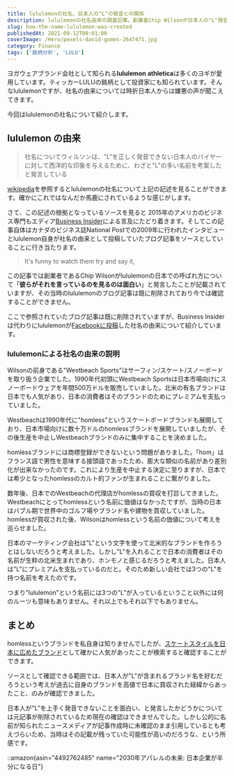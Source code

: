 ```yaml
---
title: lululemonの社名、日本人の"L"の発音との関係
description: lululemonの社名由来の調査記事。創業者Chip Wilsonが日本人の"L"発音と北米ブランドへの憧憬を背景に3つの"L"を含む社名を考案した経緯。過去のhomlessブランド売却経験から着想、日本市場戦略としてのブランドネーミング論。
slug: how-the-name-lululemon-was-created
publishedAt: 2021-09-12T00:01:00
coverImage: /Hero/pexels-david-gomes-2647471.jpg
category: Finance
tags: ['銘柄分析', 'LULU']
---
```


ヨガウェアブランド会社として知られる**lululemon athletica**は多くのヨギが愛用しています。ティッカーLULUの銘柄として投資家にも知られています。そんなlululemonですが、社名の由来については時折日本人からは嫌悪の声が聞こえてきます。

今回はlululemonの社名について紹介します。

## lululemon の由来

> 社名についてウィルソンは、"L"を正しく発音できない日本人のバイヤーに対して西洋的な印象を与えるために、わざと"L"の多い名前を考案したと発言している

[wikipedia](https://ja.wikipedia.org/wiki/%E3%83%AB%E3%83%AB%E3%83%AC%E3%83%A2%E3%83%B3%E3%83%BB%E3%82%A2%E3%82%B9%E3%83%AC%E3%83%86%E3%82%A3%E3%82%AB)を参照するとlululemonの社名について上記の記述を見ることができます。確かにこれではなんだか馬鹿にされているような感じがします。

さて、この記述の根拠となっているソースを見ると 2015年のアメリカのビジネス専門もエディア[Business Insider](https://www.businessinsider.com/history-of-lululemon-2015-9)による言及にたどり着きます。そしてこの記事自体はカナダのビジネス誌National Postでの2009年に行われたインタビューとlululemon自身が社名の由来として投稿していたブログ記事をソースとしていることに行き当たります。

> It's funny to watch them try and say it,

この記事では創業者であるChip Wilsonがlululemonの日本での呼ばれ方について「**彼らがそれを言っているのを見るのは面白い**」と発言したことが記載されていますが、その当時のlululemonのブログ記事は既に削除されており今では確認することができません。

ここで参照されていたブログ記事は既に削除されていますが、Business Insiderは代わりにlululemonが[Facebookに投稿](https://www.facebook.com/notes/10158217650462732/)した社名の由来について紹介しています。

### lululemonによる社名の由来の説明

Wilsonの前身である"Westbeach Sports"はサーフィン/スケート/スノーボードを取り扱う企業でした。1990年代初頭にWestbeach Sportsは日本市場向けにスノーボードウェアを年間500万ドルを販売していました。北米の有名ブランドは日本でも人気があり、日本の消費者はそのブランドのためにプレミアムを支払っていました。

Westbeachは1990年代に"homless"というスケートボードブランドも展開しており、日本市場向けに数十万ドルのhomlessブランドを展開していましたが、その後生産を中止しWestbeachブランドのみに集中することを決めました。

homlessブランドには商標登録ができないという問題がありました。「hom」はフランス語で男性を意味する接頭語であったため、膨大な類似の名前があり差別化が出来なかったのです。これにより生産を中止する決定に至りますが、日本では希少となったhomlessのカルト的ファンが生まれることに繋がりました。

数年後、日本でのWestbeachの代理店がhomlessの買収を打診してきました。Westbeachにとってhomlessという名前に価値はなかったですが、当時の日本はバブル期で世界中のゴルフ場やブランド名や建物を買収していました。homlessが買収された後、Wilsonはhomlessという名前の価値について考えを巡らせました。

日本のマーケティング会社は"L"という文字を使って北米的なブランドを作ろうとはしないだろうと考えました。しかし"L"を入れることで日本の消費者はその名前が生粋の北米生まれであり、ホンモノと感じるだろうと考えました。日本人は"L"にプレミアムを支払っているのだと。そのため新しい会社では3つの"L"を持つ名前を考えたのです。

つまり"lululemon"という名前には3つの"L"が入っているということ以外には何のルーツも意味もありません。それ以上でもそれ以下でもありません。

## まとめ

homlessというブランドを私自身は知りませんでしたが、[スケートスタイルを日本に広めたブランド](https://mimimimimimimimimi.com/homless/)として確かに人気があったことが検索すると確認することができます。

ソースとして確認できる範囲では、日本人が"L"が含まれるブランド名を好むだろうという考えが過去に自身のブランドを高値で日本に買収された経緯からあったこと、のみが確認できました。

日本人が"L"を上手く発音できないことを面白い、と発言したかどうかについては元記事が削除されているため現在の確認はできませんでした。しかし公的に名前が知られたニュースメディアが記事作成時に未確認のまま引用しているとも考えづらいため、当時はその記載が残っていた可能性が高いのだろうな、という所感です。

::amazon{asin="4492762485" name="2030年アパレルの未来: 日本企業が半分になる日"}
